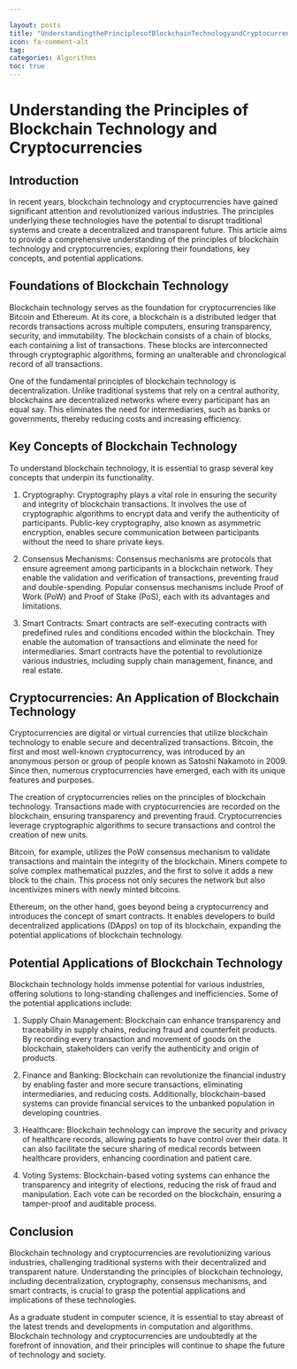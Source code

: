 ```yaml
---

layout: posts
title: "UnderstandingthePrinciplesofBlockchainTechnologyandCryptocurrencies"
icon: fa-comment-alt
tag:      
categories: Algorithms
toc: true
---
```




# Understanding the Principles of Blockchain Technology and Cryptocurrencies

## Introduction

In recent years, blockchain technology and cryptocurrencies have gained significant attention and revolutionized various industries. The principles underlying these technologies have the potential to disrupt traditional systems and create a decentralized and transparent future. This article aims to provide a comprehensive understanding of the principles of blockchain technology and cryptocurrencies, exploring their foundations, key concepts, and potential applications.

## Foundations of Blockchain Technology

Blockchain technology serves as the foundation for cryptocurrencies like Bitcoin and Ethereum. At its core, a blockchain is a distributed ledger that records transactions across multiple computers, ensuring transparency, security, and immutability. The blockchain consists of a chain of blocks, each containing a list of transactions. These blocks are interconnected through cryptographic algorithms, forming an unalterable and chronological record of all transactions.

One of the fundamental principles of blockchain technology is decentralization. Unlike traditional systems that rely on a central authority, blockchains are decentralized networks where every participant has an equal say. This eliminates the need for intermediaries, such as banks or governments, thereby reducing costs and increasing efficiency.

## Key Concepts of Blockchain Technology

To understand blockchain technology, it is essential to grasp several key concepts that underpin its functionality.

1. Cryptography: Cryptography plays a vital role in ensuring the security and integrity of blockchain transactions. It involves the use of cryptographic algorithms to encrypt data and verify the authenticity of participants. Public-key cryptography, also known as asymmetric encryption, enables secure communication between participants without the need to share private keys.

2. Consensus Mechanisms: Consensus mechanisms are protocols that ensure agreement among participants in a blockchain network. They enable the validation and verification of transactions, preventing fraud and double-spending. Popular consensus mechanisms include Proof of Work (PoW) and Proof of Stake (PoS), each with its advantages and limitations.

3. Smart Contracts: Smart contracts are self-executing contracts with predefined rules and conditions encoded within the blockchain. They enable the automation of transactions and eliminate the need for intermediaries. Smart contracts have the potential to revolutionize various industries, including supply chain management, finance, and real estate.

## Cryptocurrencies: An Application of Blockchain Technology

Cryptocurrencies are digital or virtual currencies that utilize blockchain technology to enable secure and decentralized transactions. Bitcoin, the first and most well-known cryptocurrency, was introduced by an anonymous person or group of people known as Satoshi Nakamoto in 2009. Since then, numerous cryptocurrencies have emerged, each with its unique features and purposes.

The creation of cryptocurrencies relies on the principles of blockchain technology. Transactions made with cryptocurrencies are recorded on the blockchain, ensuring transparency and preventing fraud. Cryptocurrencies leverage cryptographic algorithms to secure transactions and control the creation of new units.

Bitcoin, for example, utilizes the PoW consensus mechanism to validate transactions and maintain the integrity of the blockchain. Miners compete to solve complex mathematical puzzles, and the first to solve it adds a new block to the chain. This process not only secures the network but also incentivizes miners with newly minted bitcoins.

Ethereum, on the other hand, goes beyond being a cryptocurrency and introduces the concept of smart contracts. It enables developers to build decentralized applications (DApps) on top of its blockchain, expanding the potential applications of blockchain technology.

## Potential Applications of Blockchain Technology

Blockchain technology holds immense potential for various industries, offering solutions to long-standing challenges and inefficiencies. Some of the potential applications include:

1. Supply Chain Management: Blockchain can enhance transparency and traceability in supply chains, reducing fraud and counterfeit products. By recording every transaction and movement of goods on the blockchain, stakeholders can verify the authenticity and origin of products.

2. Finance and Banking: Blockchain can revolutionize the financial industry by enabling faster and more secure transactions, eliminating intermediaries, and reducing costs. Additionally, blockchain-based systems can provide financial services to the unbanked population in developing countries.

3. Healthcare: Blockchain technology can improve the security and privacy of healthcare records, allowing patients to have control over their data. It can also facilitate the secure sharing of medical records between healthcare providers, enhancing coordination and patient care.

4. Voting Systems: Blockchain-based voting systems can enhance the transparency and integrity of elections, reducing the risk of fraud and manipulation. Each vote can be recorded on the blockchain, ensuring a tamper-proof and auditable process.

## Conclusion

Blockchain technology and cryptocurrencies are revolutionizing various industries, challenging traditional systems with their decentralized and transparent nature. Understanding the principles of blockchain technology, including decentralization, cryptography, consensus mechanisms, and smart contracts, is crucial to grasp the potential applications and implications of these technologies.

As a graduate student in computer science, it is essential to stay abreast of the latest trends and developments in computation and algorithms. Blockchain technology and cryptocurrencies are undoubtedly at the forefront of innovation, and their principles will continue to shape the future of technology and society.